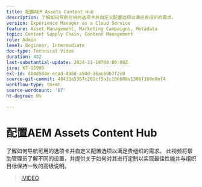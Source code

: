 ```yaml
---
title: 配置AEM Assets Content Hub
description: 了解如何导航可用的选项卡并自定义配置选项以满足贵组织的需求。
version: Experience Manager as a Cloud Service
feature: Asset Management, Marketing Campaigns, Metadata
topic: Content Supply Chain, Content Management
role: Admin
level: Beginner, Intermediate
doc-type: Technical Video
duration: 432
last-substantial-update: 2024-11-19T00:00:00Z
jira: KT-15990
exl-id: d04d584e-ecad-498d-a94d-36ac60b7f2c0
source-git-commit: 48433a5367c281cf5a1c106b08a1306f1b0e8ef4
workflow-type: tm+mt
source-wordcount: '67'
ht-degree: 0%

---
```


# 配置AEM Assets Content Hub

了解如何导航可用的选项卡并自定义配置选项以满足贵组织的需求。 此视频将帮助管理员了解不同的设置，并提供关于如何对其进行定制以实现最佳性能并与组织目标保持一致的高级说明。

>[!VIDEO](https://video.tv.adobe.com/v/3439321/?learn=on&enablevpops&captions=chi_hans)
